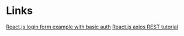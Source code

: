 # Links
[React.js login form example with basic auth](https://jasonwatmore.com/post/2018/09/11/react-basic-http-authentication-tutorial-example)
[React.js axios REST tutorial](https://www.positronx.io/react-axios-tutorial-make-http-get-post-requests/)
